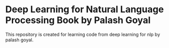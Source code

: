 # Deep Learning for Natural Language Processing Book by Palash Goyal
This repository is created for learning code from deep learning for nlp by palash goyal.
